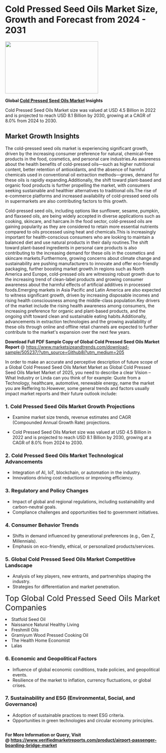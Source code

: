 <H1>Cold Pressed Seed Oils Market Size, Growth and Forecast from 2024 - 2031</H1><img class="aligncenter size-medium wp-image-584254" src="https://thirdeyenews.in/wp-content/uploads/2024/09/Global-Market-Research-300x168.jpeg" alt="" width="300" height="168" /><p><strong>Global&nbsp;<a href="https://www.marketsizeandtrends.com/download-sample/505237/?utm_source=Github8j?utm_medium=205">Cold Pressed Seed Oils Market</a> Insights</strong></p><p>Cold Pressed Seed Oils Market size was valued at USD 4.5 Billion in 2022 and is projected to reach USD 8.1 Billion by 2030, growing at a CAGR of 8.0% from 2024 to 2030.</p><p><h2>Market Growth Insights</h2> <p>The cold-pressed seed oils market is experiencing significant growth, driven by the increasing consumer preference for natural, chemical-free products in the food, cosmetics, and personal care industries.As awareness about the health benefits of cold-pressed oils—such as higher nutritional content, better retention of antioxidants, and the absence of harmful chemicals used in conventional oil extraction methods—grows, demand for these oils is rapidly expanding.Additionally, the shift toward plant-based and organic food products is further propelling the market, with consumers seeking sustainable and healthier alternatives to traditional oils.The rise of e-commerce platforms and increased availability of cold-pressed seed oils in supermarkets are also contributing factors to this growth.</p> <p>Cold-pressed seed oils, including options like sunflower, sesame, pumpkin, and flaxseed oils, are being widely accepted in diverse applications such as cooking, skincare, and haircare.In the food sector, cold-pressed oils are gaining popularity as they are considered to retain more essential nutrients compared to oils processed using heat and chemicals.This is increasingly important for health-conscious consumers who are looking to maintain a balanced diet and use natural products in their daily routines.The shift toward plant-based ingredients in personal care products is also contributing to the increasing demand for these oils in the cosmetics and skincare markets.Furthermore, growing concerns about climate change and sustainability are pushing manufacturers to innovate and offer eco-friendly packaging, further boosting market growth.In regions such as North America and Europe, cold-pressed oils are witnessing robust growth due to the increasing trend of clean-label products and growing consumer awareness about the harmful effects of artificial additives in processed foods.Emerging markets in Asia Pacific and Latin America are also expected to witness significant growth, driven by increasing disposable incomes and rising health consciousness among the middle-class population.Key drivers of the market include the rising health awareness among consumers, the increasing preference for organic and plant-based products, and the ongoing shift toward clean and sustainable eating habits.Additionally, advancements in extraction technologies and the growing availability of these oils through online and offline retail channels are expected to further contribute to the market's expansion over the next few years.<p><span class=""><strong>Download Full PDF Sample Copy of Global Cold Pressed Seed Oils Market Report</strong> @ <a href="https://www.marketsizeandtrends.com/download-sample/505237/?utm_source=Github8j?utm_medium=205" target="_blank">https://www.marketsizeandtrends.com/download-sample/505237/?utm_source=Github8j?utm_medium=205</a></span></p><p>In order to make an accurate and perceptive description of future scope of a Global&nbsp;Cold Pressed Seed Oils Market Market as Global&nbsp;Cold Pressed Seed Oils Market Market of 2025, you need to describe a clear Vision &ndash; What Industry or Linda can you think of for example: Quote from a Technology, healthcare, automotive, renewable energy, name the market you are Reffering to.However, some general trends and factors usually impact market reports and their future outlook include:</p><h3>1.&nbsp;<strong>Cold Pressed Seed Oils Market Growth Projections</strong></h3><ul><li>Examine market size trends, revenue estimates and CAGR (Compounded Annual Growth Rate) projections.</li><li><p>Cold Pressed Seed Oils Market size was valued at USD 4.5 Billion in 2022 and is projected to reach USD 8.1 Billion by 2030, growing at a CAGR of 8.0% from 2024 to 2030.</p></li></ul><h3>2.&nbsp;<strong>Cold Pressed Seed Oils Market Technological Advancements</strong></h3><ul><li>Integration of AI, IoT, blockchain, or automation in the industry.</li><li>Innovations driving cost reductions or improving efficiency.</li></ul><h3>3.&nbsp;<strong>Regulatory and Policy Changes</strong></h3><ul><li>Impact of global and regional regulations, including sustainability and carbon-neutral goals.</li><li>Compliance challenges and opportunities tied to government initiatives.</li></ul><h3>4.&nbsp;<strong>Consumer Behavior Trends</strong></h3><ul><li>Shifts in demand influenced by generational preferences (e.g., Gen Z, Millennials).</li><li>Emphasis on eco-friendly, ethical, or personalized products/services.</li></ul><h3>5.&nbsp;<strong>Global Cold Pressed Seed Oils Market Competitive Landscape</strong></h3><ul><li>Analysis of key players, new entrants, and partnerships shaping the industry.</li><li>Strategies for differentiation and market penetration.</li></ul><p data-pm-slice="1 1 []"><span style="color: inherit; font-family: inherit; font-size: 25px;">Top Global Cold Pressed Seed Oils Market Companies</span></p><div class="" data-test-id=""><p><li>Statfold Seed Oil</li><li> Naissance Natural Healthy Living</li><li> Freshmill Oils</li><li> Gramiyum Wood Pressed Cooking Oil</li><li> The Health Home Economist</li><li> Lalas</li></p></div><h3>6.&nbsp;<strong>Economic and Geopolitical Factors</strong></h3><ul><li>Influence of global economic conditions, trade policies, and geopolitical events.</li><li>Resilience of the market to inflation, currency fluctuations, or global crises.</li></ul><h3>7.&nbsp;<strong>Sustainability and ESG (Environmental, Social, and Governance)</strong></h3><ul><li>Adoption of sustainable practices to meet ESG criteria.</li><li>Opportunities in green technologies and circular economy principles.</li></ul><h2><strong style="font-size: 14px;">For More Information or Query, Visit @&nbsp;</strong><a style="background-color: #ffffff; font-size: 14px;" href="https://www.marketsizeandtrends.com/report/cold-pressed-seed-oils-market/" target="_blank">https://www.verifiedmarketreports.com/product/airport-passenger-boarding-bridge-market</a></h2>